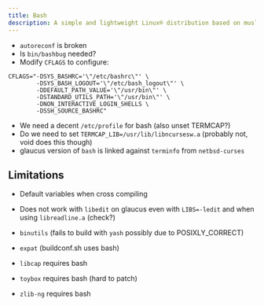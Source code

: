 ```yaml
---
title: Bash
description: A simple and lightweight Linux® distribution based on musl libc and toybox
---
```


- `autoreconf` is broken
- Is `bin/bashbug` needed?
- Modify `CFLAGS` to configure:
```
CFLAGS="-DSYS_BASHRC='\"/etc/bashrc\"' \
        -DSYS_BASH_LOGOUT='\"/etc/bash_logout\"' \
        -DDEFAULT_PATH_VALUE='\"/usr/bin\"' \
        -DSTANDARD_UTILS_PATH='\"/usr/bin\"' \
        -DNON_INTERACTIVE_LOGIN_SHELLS \
        -DSSH_SOURCE_BASHRC"
```
- We need a decent `/etc/profile` for bash (also unset TERMCAP?)
- Do we need to set `TERMCAP_LIB=/usr/lib/libncursesw.a` (probably not, void does this though)
- glaucus version of `bash` is linked against `terminfo` from `netbsd-curses`

## Limitations
- Default variables when cross compiling
- Does not work with `libedit` on glaucus even with `LIBS=-ledit` and when using `libreadline.a` (check?)

- `binutils` (fails to build with `yash` possibly due to POSIXLY_CORRECT)
- `expat` (buildconf.sh uses bash)
- `libcap` requires bash
- `toybox` requires bash (hard to patch)
- `zlib-ng` requires bash
